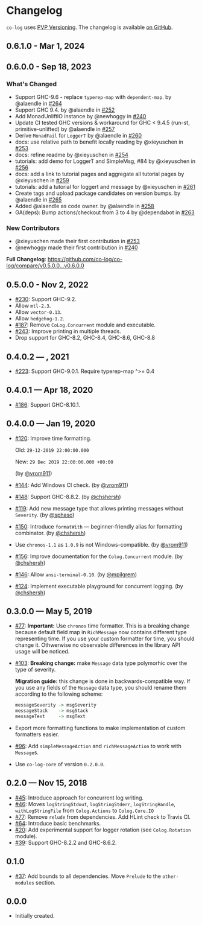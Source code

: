 # Changelog

`co-log` uses [PVP Versioning][1].
The changelog is available [on GitHub][2].

## 0.6.1.0 - Mar 1, 2024


## 0.6.0.0 - Sep 18, 2023

### What's Changed

* Support GHC-9.6 - replace `typerep-map` with `dependent-map`. by @alaendle in [#264](https://github.com/co-log/co-log/pull/264)
* Support GHC 9.4. by @alaendle in [#252](https://github.com/co-log/co-log/pull/252)
* Add MonadUnliftIO instance by @newhoggy in [#240](https://github.com/co-log/co-log/pull/240)
* Update CI tested GHC versions & workaround for GHC < 9.4.5 (run-st, primitive-unlifted) by @alaendle in [#257](https://github.com/co-log/co-log/pull/257)
* Derive `MonadFail` for `LoggerT` by @alaendle in [#260](https://github.com/co-log/co-log/pull/260)
* docs: use relative path to benefit locally reading by @xieyuschen in [#253](https://github.com/co-log/co-log/pull/253)
* docs: refine readme by @xieyuschen in [#254](https://github.com/co-log/co-log/pull/254)
* tutorials: add demo for LoggerT and SimpleMsg, #84 by @xieyuschen in [#256](https://github.com/co-log/co-log/pull/256)
* docs: add a link to tutorial pages and aggregate all tutorial pages by @xieyuschen in [#259](https://github.com/co-log/co-log/pull/259)
* tutorials: add a tutorial for loggert and message by @xieyuschen in [#261](https://github.com/co-log/co-log/pull/261)
* Create tags and upload package candidates on version bumps. by @alaendle in [#265](https://github.com/co-log/co-log/pull/265)
* Added @alaendle as code owner. by @alaendle in [#258](https://github.com/co-log/co-log/pull/258)
* GA(deps): Bump actions/checkout from 3 to 4 by @dependabot in [#263](https://github.com/co-log/co-log/pull/263)

### New Contributors

* @xieyuschen made their first contribution in [#253](https://github.com/co-log/co-log/pull/253)
* @newhoggy made their first contribution in [#240](https://github.com/co-log/co-log/pull/240)

**Full Changelog**: https://github.com/co-log/co-log/compare/v0.5.0.0...v0.6.0.0

## 0.5.0.0 - Nov 2, 2022

* [#230](https://github.com/co-log/co-log/issues/230):
  Support GHC-9.2.
* Allow `mtl-2.3`.
* Allow `vector-0.13`.
* Allow `hedgehog-1.2`.
* [#187](https://github.com/co-log/co-log/issues/187):
  Remove `CoLog.Concurrent` module and executable.
* [#243](https://github.com/co-log/co-log/pull/243):
  Improve printing in multiple threads.
* Drop support for GHC-8.2, GHC-8.4, GHC-8.6, GHC-8.8

## 0.4.0.2 — <M> <d>, 2021

* [#223](https://github.com/co-log/co-log/pulls/223):
  Support GHC-9.0.1.
  Require typerep-map ^>= 0.4

## 0.4.0.1 — Apr 18, 2020

* [#186](https://github.com/co-log/co-log/issues/186):
  Support GHC-8.10.1.

## 0.4.0.0 — Jan 19, 2020

* [#120](https://github.com/co-log/co-log/issues/120):
  Improve time formatting.

  Old: `29-12-2019 22:00:00.000`

  New: `29 Dec 2019 22:00:00.000 +00:00`

  (by [@vrom911](https://github.com/vrom911))
* [#144](https://github.com/co-log/co-log/issues/144):
  Add Windows CI check.
  (by [@vrom911](https://github.com/vrom911))
* [#148](https://github.com/co-log/co-log/issues/148):
  Support GHC-8.8.2.
  (by [@chshersh](https://github.com/chshersh))
* [#119](https://github.com/co-log/co-log/issues/119):
  Add new message type that allows printing messages without
  `Severity`.
  (by [@sphaso](https://github.com/sphaso))
* [#150](https://github.com/co-log/co-log/issues/150):
  Introduce `formatWith` — beginner-friendly alias for formatting combinator.
  (by [@chshersh](https://github.com/chshersh))
* Use `chronos-1.1` as `1.0.9` is not Windows-compatible.
  (by [@vrom911](https://github.com/vrom911))
* [#156](https://github.com/co-log/co-log/issues/156):
  Improve documentation for the `Colog.Concurrent` module.
  (by [@chshersh](https://github.com/chshersh))
* [#146](https://github.com/co-log/co-log/issues/146):
  Allow `ansi-terminal-0.10`.
  (by [@mpilgrem](https://github.com/mpilgrem))
* [#124](https://github.com/co-log/co-log/issues/124):
  Implement executable playground for concurrent logging.
  (by [@chshersh](https://github.com/chshersh))

## 0.3.0.0 — May 5, 2019

* [#77](https://github.com/co-log/co-log/issues/77):
  **Important:** Use `chronos` time formatter. This is a breaking change because
  default field map in `RichMessage` now contains different type representing
  time. If you use your custom formatter for time, you should change it.
  Othwerwise no observable differences in the library API usage will be noticed.
* [#103](https://github.com/co-log/co-log/issues/103):
  **Breaking change:** make `Message` data type polymorhic over the type of severity.

  **Migration guide:** this change is done in backwards-compatible way. If you
  use any fields of the `Message` data type, you should rename them according to
  the following scheme:
  ```haskell
  messageSeverity -> msgSeverity
  messageStack    -> msgStack
  messageText     -> msgText
  ```
* Export more formatting functions to make implementation of custom formatters easier.
* [#96](https://github.com/co-log/co-log/issues/96):
  Add `simpleMessageAction` and `richMessageAction` to work with `Message`s.
* Use `co-log-core` of version `0.2.0.0`.

## 0.2.0 — Nov 15, 2018

* [#45](https://github.com/co-log/co-log/issues/45):
  Introduce approach for concurrent log writing.
* [#46](https://github.com/co-log/co-log/issues/46):
  Moves `logStringStdout`, `logStringStderr`, `logStringHandle`,
  `withLogStringFile` from `Colog.Actions` to `Colog.Core.IO`
* [#77](https://github.com/co-log/co-log/issues/77):
  Remove `relude` from dependencies.
  Add HLint check to Travis CI.
* [#64](https://github.com/co-log/co-log/issues/64):
  Introduce basic benchmarks.
* [#20](https://github.com/co-log/co-log/issues/20):
  Add experimental support for logger rotation (see `Colog.Rotation` module).
* [#39](https://github.com/co-log/co-log/issues/39):
  Support GHC-8.2.2 and GHC-8.6.2.

## 0.1.0

* [#37](https://github.com/co-log/co-log/issues/37):
  Add bounds to all dependencies. Move `Prelude` to the
  `other-modules` section.

## 0.0.0

* Initially created.

[1]: https://pvp.haskell.org
[2]: https://github.com/co-log/co-log/releases
